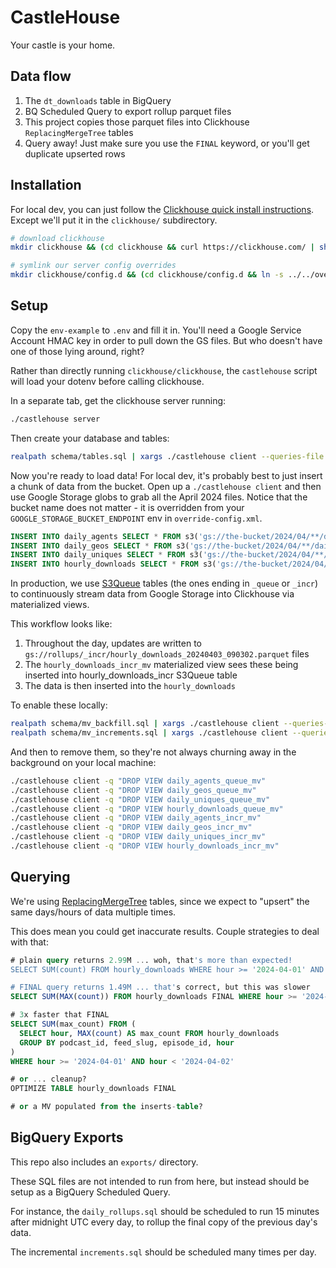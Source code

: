 # CastleHouse

Your castle is your home.

## Data flow

1. The `dt_downloads` table in BigQuery
2. BQ Scheduled Query to export rollup parquet files
3. This project copies those parquet files into Clickhouse `ReplacingMergeTree` tables
4. Query away! Just make sure you use the `FINAL` keyword, or you'll get duplicate upserted rows

## Installation

For local dev, you can just follow the [Clickhouse quick install instructions](https://clickhouse.com/docs/en/install#quick-install).
Except we'll put it in the `clickhouse/` subdirectory.

```sh
# download clickhouse
mkdir clickhouse && (cd clickhouse && curl https://clickhouse.com/ | sh)

# symlink our server config overrides
mkdir clickhouse/config.d && (cd clickhouse/config.d && ln -s ../../override-config.xml .)
```

## Setup

Copy the `env-example` to `.env` and fill it in. You'll need a Google Service Account HMAC key
in order to pull down the GS files. But who doesn't have one of those lying around, right?

Rather than directly running `clickhouse/clickhouse`, the `castlehouse` script will load your
dotenv before calling clickhouse.

In a separate tab, get the clickhouse server running:

```sh
./castlehouse server
```

Then create your database and tables:

```sh
realpath schema/tables.sql | xargs ./castlehouse client --queries-file
```

Now you're ready to load data! For local dev, it's probably best to just insert a chunk of data
from the bucket. Open up a `./castlehouse client` and then use Google Storage globs to grab all
the April 2024 files. Notice that the bucket name does not matter - it is overridden from your
`GOOGLE_STORAGE_BUCKET_ENDPOINT` env in `override-config.xml`.

```sql
INSERT INTO daily_agents SELECT * FROM s3('gs://the-bucket/2024/04/**/daily_agents_*.parquet');
INSERT INTO daily_geos SELECT * FROM s3('gs://the-bucket/2024/04/**/daily_geos_*.parquet');
INSERT INTO daily_uniques SELECT * FROM s3('gs://the-bucket/2024/04/**/daily_uniques_*.parquet');
INSERT INTO hourly_downloads SELECT * FROM s3('gs://the-bucket/2024/04/**/hourly_downloads_*.parquet');
```

In production, we use [S3Queue](https://clickhouse.com/docs/en/engines/table-engines/integrations/s3queue)
tables (the ones ending in `_queue` or `_incr`) to continuously stream data from Google Storage into Clickhouse
via materialized views.

This workflow looks like:

1. Throughout the day, updates are written to `gs://rollups/_incr/hourly_downloads_20240403_090302.parquet` files
2. The `hourly_downloads_incr_mv` materialized view sees these being inserted into hourly_downloads_incr S3Queue table
3. The data is then inserted into the `hourly_downloads`

To enable these locally:

```sh
realpath schema/mv_backfill.sql | xargs ./castlehouse client --queries-file
realpath schema/mv_increments.sql | xargs ./castlehouse client --queries-file
```

And then to remove them, so they're not always churning away in the background on your local machine:

```sh
./castlehouse client -q "DROP VIEW daily_agents_queue_mv"
./castlehouse client -q "DROP VIEW daily_geos_queue_mv"
./castlehouse client -q "DROP VIEW daily_uniques_queue_mv"
./castlehouse client -q "DROP VIEW hourly_downloads_queue_mv"
./castlehouse client -q "DROP VIEW daily_agents_incr_mv"
./castlehouse client -q "DROP VIEW daily_geos_incr_mv"
./castlehouse client -q "DROP VIEW daily_uniques_incr_mv"
./castlehouse client -q "DROP VIEW hourly_downloads_incr_mv"
```

## Querying

We're using [ReplacingMergeTree](https://clickhouse.com/docs/en/engines/table-engines/mergetree-family/replacingmergetree)
tables, since we expect to "upsert" the same days/hours of data multiple times.

This does mean you could get inaccurate results. Couple strategies to deal with that:

```sql
# plain query returns 2.99M ... woh, that's more than expected!
SELECT SUM(count) FROM hourly_downloads WHERE hour >= '2024-04-01' AND hour < '2024-04-02'

# FINAL query returns 1.49M ... that's correct, but this was slower
SELECT SUM(MAX(count)) FROM hourly_downloads FINAL WHERE hour >= '2024-04-01' AND hour < '2024-04-02'

# 3x faster that FINAL
SELECT SUM(max_count) FROM (
  SELECT hour, MAX(count) AS max_count FROM hourly_downloads
  GROUP BY podcast_id, feed_slug, episode_id, hour
)
WHERE hour >= '2024-04-01' AND hour < '2024-04-02'

# or ... cleanup?
OPTIMIZE TABLE hourly_downloads FINAL

# or a MV populated from the inserts-table?
```

## BigQuery Exports

This repo also includes an `exports/` directory.

These SQL files are not intended to run from here, but instead should be setup as a
BigQuery Scheduled Query.

For instance, the `daily_rollups.sql` should be scheduled to run 15 minutes after midnight UTC
every day, to rollup the final copy of the previous day's data.

The incremental `increments.sql` should be scheduled many times per day.
